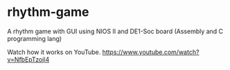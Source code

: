 # rhythm-game
A rhythm game with GUI using NIOS II and DE1-Soc board (Assembly and C programming lang)

Watch how it works on YouTube. https://www.youtube.com/watch?v=NfbEpTzojl4
